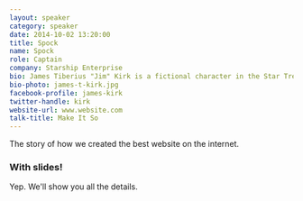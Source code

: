 ```yaml
---
layout: speaker
category: speaker
date: 2014-10-02 13:20:00
title: Spock
name: Spock
role: Captain
company: Starship Enterprise
bio: James Tiberius "Jim" Kirk is a fictional character in the Star Trek media franchise, appearing in numerous television episodes, films, books, comics, and video games. As the captain of the starship USS Enterprise, Kirk leads his crew as they explore "where no man has gone before".
bio-photo: james-t-kirk.jpg
facebook-profile: james-kirk
twitter-handle: kirk
website-url: www.website.com
talk-title: Make It So
---
```


The story of how we created the best website on the internet.

### With slides!

Yep. We'll show you all the details.